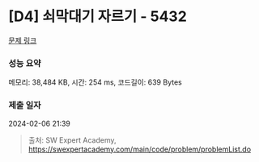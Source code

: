 # [D4] 쇠막대기 자르기 - 5432 

[문제 링크](https://swexpertacademy.com/main/code/problem/problemDetail.do?contestProbId=AWVl47b6DGMDFAXm) 

### 성능 요약

메모리: 38,484 KB, 시간: 254 ms, 코드길이: 639 Bytes

### 제출 일자

2024-02-06 21:39



> 출처: SW Expert Academy, https://swexpertacademy.com/main/code/problem/problemList.do